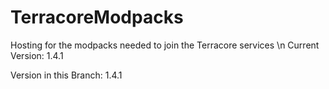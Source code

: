 # TerracoreModpacks
Hosting for the modpacks needed to join the Terracore services
\n
Current Version: 1.4.1

Version in this Branch: 1.4.1

